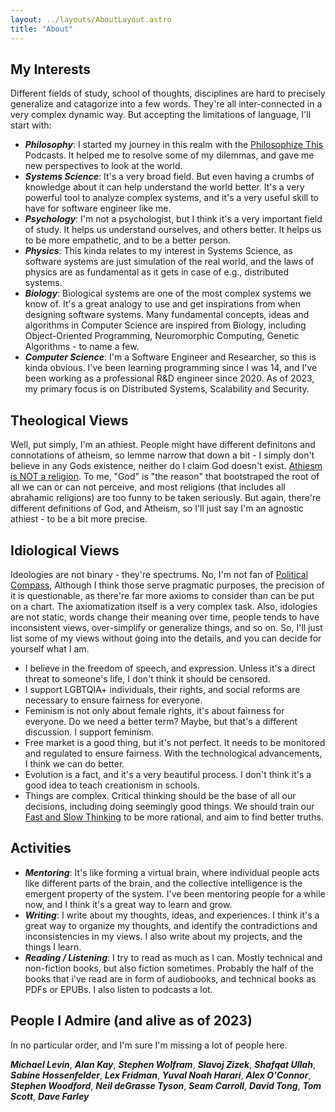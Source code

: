 ```yaml
---
layout: ../layouts/AboutLayout.astro
title: "About"
---
```


## My Interests

Different fields of study, school of thoughts, disciplines are hard to precisely generalize and catagorize into a few words. They're all inter-connected in a very complex dynamic way. But accepting the limitations of language, I'll start with:

- _**Philosophy**_: I started my journey in this realm with the [Philosophize This](https://www.philosophizethis.org/podcast) Podcasts. It helped me to resolve some of my dilemmas, and gave me new perspectives to look at the world.
- _**Systems Science**_: It's a very broad field. But even having a crumbs of knowledge about it can help understand the world better. It's a very powerful tool to analyze complex systems, and it's a very useful skill to have for software engineer like me.
- _**Psychology**_: I'm not a psychologist, but I think it's a very important field of study. It helps us understand ourselves, and others better. It helps us to be more empathetic, and to be a better person.
- _**Physics**_: This kinda relates to my interest in Systems Science, as software systems are just simulation of the real world, and the laws of physics are as fundamental as it gets in case of e.g., distributed systems.
- _**Biology**_: Biological systems are one of the most complex systems we know of. It's a great analogy to use and get inspirations from when designing software systems. Many fundamental concepts, ideas and algorithms in Computer Science are inspired from Biology, including Object-Oriented Programming, Neuromorphic Computing, Genetic Algorithms - to name a few.
- _**Computer Science**_: I'm a Software Engineer and Researcher, so this is kinda obvious. I've been learning programming since I was 14, and I've been working as a professional R&D engineer since 2020. As of 2023, my primary focus is on Distributed Systems, Scalability and Security.

## Theological Views

Well, put simply, I'm an athiest. People might have different definitons and connotations of atheism, so lemme narrow that down a bit - I simply don't believe in any Gods existence, neither do I claim God doesn't exist. [Athiesm is NOT a religion](https://www.youtube.com/watch?v=bIXGRoPr8a4). To me, "God" is "the reason" that bootstraped the root of all we can or can not perceive, and most religions (that includes all abrahamic religions) are too funny to be taken seriously. But again, there're different definitions of God, and Atheism, so I'll just say I'm an agnostic athiest - to be a bit more precise.

## Idiological Views

Ideologies are not binary - they're spectrums. No, I'm not fan of [Political Compass](https://en.wikipedia.org/wiki/Political_spectrum), Although I think those serve pragmatic purposes, the precision of it is questionable, as there're far more axioms to consider than can be put on a chart. The axiomatization itself is a very complex task. Also, idologies are not static, words change their meaning over time, people tends to have inconsistent views, over-simplify or generalize things, and so on. So, I'll just list some of my views without going into the details, and you can decide for yourself what I am.

- I believe in the freedom of speech, and expression. Unless it's a direct threat to someone's life, I don't think it should be censored.
- I support LGBTQIA+ individuals, their rights, and social reforms are necessary to ensure fairness for everyone.
- Feminism is not only about female rights, it's about fairness for everyone. Do we need a better term? Maybe, but that's a different discussion. I support feminism.
- Free market is a good thing, but it's not perfect. It needs to be monitored and regulated to ensure fairness. With the technological advancements, I think we can do better.
- Evolution is a fact, and it's a very beautiful process. I don't think it's a good idea to teach creationism in schools.
- Things are complex. Critical thinking should be the base of all our decisions, including doing seemingly good things. We should train our [Fast and Slow Thinking](https://en.wikipedia.org/wiki/Thinking,_Fast_and_Slow) to be more rational, and aim to find better truths.

## Activities

- _**Mentoring**_: It's like forming a virtual brain, where individual people acts like different parts of the brain, and the collective intelligence is the emergent property of the system. I've been mentoring people for a while now, and I think it's a great way to learn and grow.
- _**Writing**_: I write about my thoughts, ideas, and experiences. I think it's a great way to organize my thoughts, and identify the contradictions and inconsistencies in my views. I also write about my projects, and the things I learn.
- _**Reading / Listening**_: I try to read as much as I can. Mostly technical and non-fiction books, but also fiction sometimes. Probably the half of the books that i've read are in form of audiobooks, and technical books as PDFs or EPUBs. I also listen to podcasts a lot.

## People I Admire (and alive as of 2023)

In no particular order, and I'm sure I'm missing a lot of people here.

_**Michael Levin**_, _**Alan Kay**_, _**Stephen Wolfram**_, _**Slavoj Zizek**_, _**Shafqat Ullah**_, _**Sabine Hossenfelder**_, _**Lex Fridman**_, _**Yuval Noah Harari**_, _**Alex O'Connor**_, _**Stephen Woodford**_, _**Neil deGrasse Tyson**_, _**Seam Carroll**_, _**David Tong**_, _**Tom Scott**_, _**Dave Farley**_
